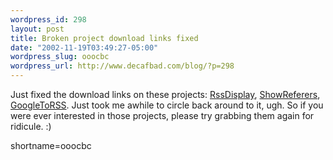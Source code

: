 ```yaml
--- 
wordpress_id: 298
layout: post
title: Broken project download links fixed
date: "2002-11-19T03:49:27-05:00"
wordpress_slug: ooocbc
wordpress_url: http://www.decafbad.com/blog/?p=298
---
```

Just fixed the download links on these projects:  <a href="http://www.decafbad.com/twiki/bin/view/Main/RssDisplay">RssDisplay</a>, <a href="http://www.decafbad.com/twiki/bin/view/Main/ShowReferers">ShowReferers</a>, <a href="http://www.decafbad.com/twiki/bin/view/Main/GoogleToRSS">GoogleToRSS</a>.  Just took me awhile to circle back around to it, ugh.  So if you were ever interested in those projects, please try grabbing them again for ridicule.  :)
<!--more-->
shortname=ooocbc
